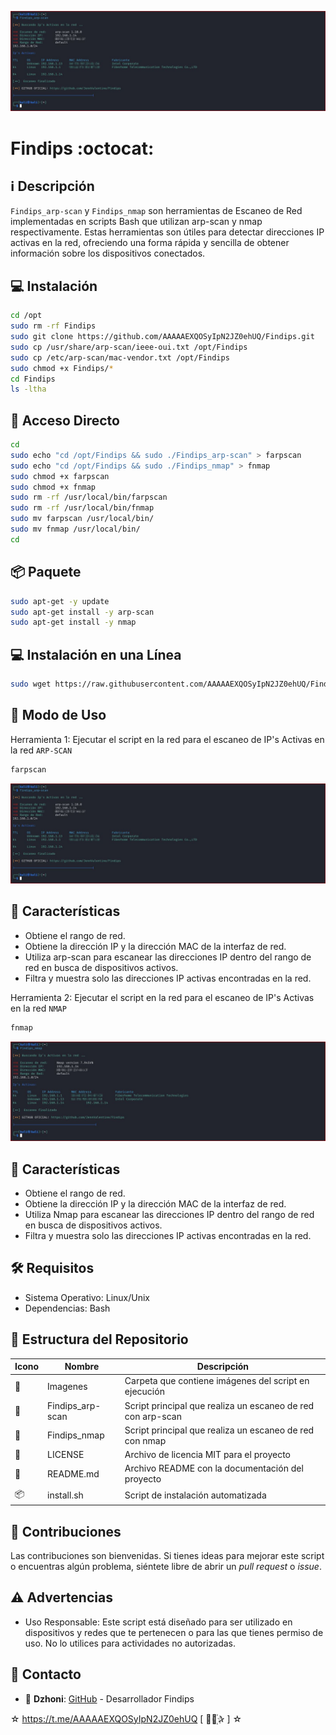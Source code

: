 ﻿![logo](https://github.com/AAAAAEXQOSyIpN2JZ0ehUQ/Findips/blob/main/Imagenes/Findips_arp-scan.jpg)

# Findips :octocat:

## :information_source: Descripción
`Findips_arp-scan` y `Findips_nmap` son herramientas de Escaneo de Red implementadas en scripts Bash que utilizan arp-scan y nmap 
respectivamente. Estas herramientas son útiles para detectar direcciones IP activas en la red, ofreciendo una forma 
rápida y sencilla de obtener información sobre los dispositivos conectados.

## :computer: Instalación
```bash
cd /opt
sudo rm -rf Findips
sudo git clone https://github.com/AAAAAEXQOSyIpN2JZ0ehUQ/Findips.git
sudo cp /usr/share/arp-scan/ieee-oui.txt /opt/Findips
sudo cp /etc/arp-scan/mac-vendor.txt /opt/Findips
sudo chmod +x Findips/*
cd Findips
ls -ltha
```

## :key: Acceso Directo
```bash
cd 
sudo echo "cd /opt/Findips && sudo ./Findips_arp-scan" > farpscan
sudo echo "cd /opt/Findips && sudo ./Findips_nmap" > fnmap
sudo chmod +x farpscan
sudo chmod +x fnmap
sudo rm -rf /usr/local/bin/farpscan
sudo rm -rf /usr/local/bin/fnmap
sudo mv farpscan /usr/local/bin/
sudo mv fnmap /usr/local/bin/
cd
```

## :package: Paquete
```bash
sudo apt-get -y update
sudo apt-get install -y arp-scan
sudo apt-get install -y nmap
```

## :computer: Instalación en una Línea
```bash
sudo wget https://raw.githubusercontent.com/AAAAAEXQOSyIpN2JZ0ehUQ/Findips/main/install.sh -O - | sudo bash
```

## :rocket: Modo de Uso

Herramienta 1: Ejecutar el script en la red para el escaneo de IP's Activas en la red `ARP-SCAN`

```bash
farpscan
```
![logo](https://github.com/AAAAAEXQOSyIpN2JZ0ehUQ/Findips/blob/main/Imagenes/Findips_arp-scan.jpg)

## :star2: Características 

* Obtiene el rango de red.
* Obtiene la dirección IP y la dirección MAC de la interfaz de red.
* Utiliza arp-scan para escanear las direcciones IP dentro del rango de red en busca de dispositivos activos.
* Filtra y muestra solo las direcciones IP activas encontradas en la red.

Herramienta 2: Ejecutar el script en la red para el escaneo de IP's Activas en la red `NMAP`

```bash
fnmap
```
![logo](https://github.com/AAAAAEXQOSyIpN2JZ0ehUQ/Findips/blob/main/Imagenes/Findips_nmap.jpg)

## :star2: Características 

* Obtiene el rango de red.
* Obtiene la dirección IP y la dirección MAC de la interfaz de red.
* Utiliza Nmap para escanear las direcciones IP dentro del rango de red en busca de dispositivos activos.
* Filtra y muestra solo las direcciones IP activas encontradas en la red.

## :hammer_and_wrench: Requisitos 

- Sistema Operativo: Linux/Unix
- Dependencias: Bash

## :open_file_folder: Estructura del Repositorio

| Icono            | Nombre              | Descripción                                      |
|------------------|---------------------|--------------------------------------------------|
| :file_folder:    | Imagenes            | Carpeta que contiene imágenes del script en ejecución |
| :page_facing_up: | Findips_arp-scan    | Script principal que realiza un escaneo de red con arp-scan |
| :page_facing_up: | Findips_nmap        | Script principal que realiza un escaneo de red con nmap |
| :page_facing_up: | LICENSE             | Archivo de licencia MIT para el proyecto         |
| :book:           | README.md           | Archivo README con la documentación del proyecto |
| :package:        | install.sh          | Script de instalación automatizada               |

## :star2: Contribuciones

Las contribuciones son bienvenidas. Si tienes ideas para mejorar este script o encuentras algún problema, siéntete libre de abrir un *pull request* o *issue*.

## :warning: Advertencias

- Uso Responsable: Este script está diseñado para ser utilizado en dispositivos y redes que te pertenecen o para las que tienes permiso de uso. No lo utilices para actividades no autorizadas.

## :email: Contacto 
* :busts_in_silhouette: **Dzhoni**: [GitHub](https://github.com/AAAAAEXQOSyIpN2JZ0ehUQ/Findips) - Desarrollador Findips 

☆ https://t.me/AAAAAEXQOSyIpN2JZ0ehUQ [  ⃘⃤꙰✰ ] ☆
